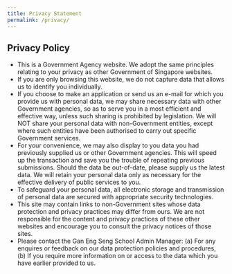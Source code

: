 ```yaml
---
title: Privacy Statement
permalink: /privacy/
---
```

Privacy Policy
--------------

*   This is a Government Agency website. We adopt the same principles relating to your privacy as other Government of Singapore websites.
*   If you are only browsing this website, we do not capture data that allows us to identify you individually.
*   If you choose to make an application or send us an e-mail for which you provide us with personal data, we may share necessary data with other Government agencies, so as to serve you in a most efficient and effective way, unless such sharing is prohibited by legislation. We will NOT share your personal data with non-Government entities, except where such entities have been authorised to carry out specific Government services.
*   For your convenience, we may also display to you data you had previously supplied us or other Government agencies. This will speed up the transaction and save you the trouble of repeating previous submissions. Should the data be out-of-date, please supply us the latest data. We will retain your personal data only as necessary for the effective delivery of public services to you.
*   To safeguard your personal data, all electronic storage and transmission of personal data are secured with appropriate security technologies.
*   This site may contain links to non-Government sites whose data protection and privacy practices may differ from ours. We are not responsible for the content and privacy practices of these other websites and encourage you to consult the privacy notices of those sites.
*   Please contact the Gan Eng Seng School Admin Manager: (a) For any enquires or feedback on our data protection policies and procedures, (b) If you require more information on or access to the data which you have earlier provided to us.